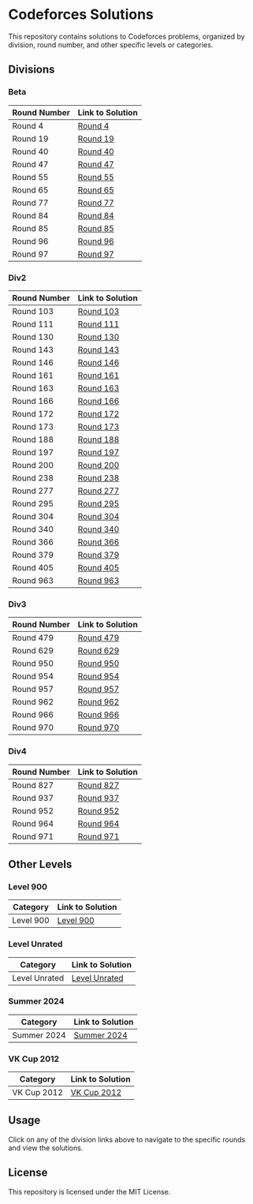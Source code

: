 # Codeforces Solutions

This repository contains solutions to Codeforces problems, organized by division, round number, and other specific levels or categories.

## Divisions

### Beta

| Round Number | Link to Solution |
|--------------|------------------|
| Round 4      | [Round 4](./Divisions/Beta/Round4) |
| Round 19     | [Round 19](./Divisions/Beta/Round19) |
| Round 40     | [Round 40](./Divisions/Beta/Round40) |
| Round 47     | [Round 47](./Divisions/Beta/Round47) |
| Round 55     | [Round 55](./Divisions/Beta/Round55) |
| Round 65     | [Round 65](./Divisions/Beta/Round65) |
| Round 77     | [Round 77](./Divisions/Beta/Round77) |
| Round 84     | [Round 84](./Divisions/Beta/Round84) |
| Round 85     | [Round 85](./Divisions/Beta/Round85) |
| Round 96     | [Round 96](./Divisions/Beta/Round96) |
| Round 97     | [Round 97](./Divisions/Beta/Round97) |

### Div2

| Round Number | Link to Solution |
|--------------|------------------|
| Round 103    | [Round 103](./Divisions/Div2/Round103) |
| Round 111    | [Round 111](./Divisions/Div2/Round111) |
| Round 130    | [Round 130](./Divisions/Div2/Round130) |
| Round 143    | [Round 143](./Divisions/Div2/Round143) |
| Round 146    | [Round 146](./Divisions/Div2/Round146) |
| Round 161    | [Round 161](./Divisions/Div2/Round161) |
| Round 163    | [Round 163](./Divisions/Div2/Round163) |
| Round 166    | [Round 166](./Divisions/Div2/Round166) |
| Round 172    | [Round 172](./Divisions/Div2/Round172) |
| Round 173    | [Round 173](./Divisions/Div2/Round173) |
| Round 188    | [Round 188](./Divisions/Div2/Round188) |
| Round 197    | [Round 197](./Divisions/Div2/Round197) |
| Round 200    | [Round 200](./Divisions/Div2/Round200) |
| Round 238    | [Round 238](./Divisions/Div2/Round238) |
| Round 277    | [Round 277](./Divisions/Div2/Round277) |
| Round 295    | [Round 295](./Divisions/Div2/Round295) |
| Round 304    | [Round 304](./Divisions/Div2/Round304) |
| Round 340    | [Round 340](./Divisions/Div2/Round340) |
| Round 366    | [Round 366](./Divisions/Div2/Round366) |
| Round 379    | [Round 379](./Divisions/Div2/Round379) |
| Round 405    | [Round 405](./Divisions/Div2/Round405) |
| Round 963    | [Round 963](./Divisions/Div2/Round963) |

### Div3

| Round Number | Link to Solution |
|--------------|------------------|
| Round 479    | [Round 479](./Divisions/Div3/Round479) |
| Round 629    | [Round 629](./Divisions/Div3/Round629) |
| Round 950    | [Round 950](./Divisions/Div3/Round950) |
| Round 954    | [Round 954](./Divisions/Div3/Round954) |
| Round 957    | [Round 957](./Divisions/Div3/Round957) |
| Round 962    | [Round 962](./Divisions/Div3/Round962) |
| Round 966    | [Round 966](./Divisions/Div3/Round966) |
| Round 970    | [Round 970](./Divisions/Div3/Round970) |

### Div4

| Round Number | Link to Solution                       |
|--------------|----------------------------------------|
| Round 827    | [Round 827](./Divisions/Div4/Round827) |
| Round 937    | [Round 937](./Divisions/Div4/Round937) |
| Round 952    | [Round 952](./Divisions/Div4/Round952) |
| Round 964    | [Round 964](./Divisions/Div4/Round964) |
| Round 971    | [Round 971](./Divisions/Div4/Round971) |


## Other Levels

### Level 900

| Category | Link to Solution |
|----------|------------------|
| Level 900 | [Level 900](./Divisions/Level900) |

### Level Unrated

| Category | Link to Solution |
|----------|------------------|
| Level Unrated | [Level Unrated](./Divisions/LevelUnrated) |

### Summer 2024

| Category | Link to Solution |
|----------|------------------|
| Summer 2024 | [Summer 2024](./Divisions/Summer2024) |

### VK Cup 2012

| Category | Link to Solution |
|----------|------------------|
| VK Cup 2012 | [VK Cup 2012](./Divisions/VKCup2012) |

## Usage

Click on any of the division links above to navigate to the specific rounds and view the solutions.

## License

This repository is licensed under the MIT License.

